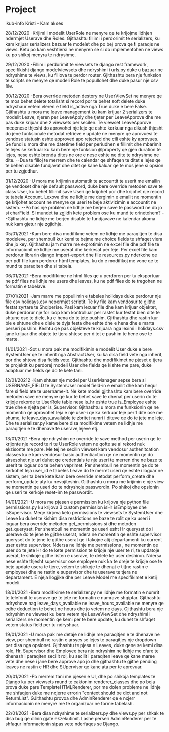 # Project
ikub-info
Kristi - Kam akses


28/12/2020
-Krijimi i modelit UserRole ne menyre qe te krijojme lidhjen ndermjet Userave dhe Roles. Gjithashtu fillimi i perdorimit te serializers, ku kam krijuar serializers bazuar te modelet dhe po bej prova qe ti paraqis ne views. Ketu po kam veshtiersi ne menyren se si do implementohen ne views ku po shikoj menyra te ndryshme. 

29/12/2020
-Fillim i perdorimit te viewsets te django rest framework, specifikisht django modelviewsets dhe ndryshimi i urls.py duke u bazuar ne ndryshime te views, ku fillova te perdor router. Gjithashtu bera nje funksion te scripts ne menyre qe modeli Role te popullohet dhe duke pasur nje csv file. 

30/12/2020
-Bera override metoden destory ne UserViewSet ne menyre qe te mos behet delete totalisht si record por te behet soft delete duke ndryshaur vetem vleren e field is_active nga True duke e bere False. Gjithashtu u mora me leave management ku kam krijuar 2 serializers te modelit Leave, njeren per LeaveApply dhe tjeter per LeaveApprove dhe me pas duke krijuar dhe 2 viewsets per secilen. Te viewset LeaveApprove meqenese thjesht do aprovohet nje leje qe eshte kerkuar nga dikush thjesht do jene funksionale metodat retrieve e update ne menyre qe aprovuesi te vendose statusin eshte approved apo rejected dhe cili eshte ky aprovues. Se fundi u mora dhe me datetime field per periudhen e fillimit dhe mbarimit te lejes se kerkuar ku kam bere nje funksion @property qe gjen duration te lejes, nese eshte brenda dites ne ore e nese eshte ne dite te ndryshme ne dite. 
--Dua te filloj te merrem dhe te calendar qe shfaqen te ditet e lejes qe te behen disable fundjavat dhe ditet qe kane kaluar qe te mos jene si opsion per tu zgjedhur.

31/12/2020
-U mora me krijimin automatik te accountit te userit me emailin qe vendoset dhe nje default password, duke bere override metoden save te class User, ku behet fillimit save Useri qe krijohet por dhe krijohet nje record te tabela Account. Lexova dhe ne lidhje me dergimin e emailit ne momentin qe krijohet account ne menyre qe useri te beje aktivizimin e accountit ne sistem. 
--Po has nje problem ne lidhje me berjen save te password ne db jo si charField. Si mundet ta zgjidh kete problem ose ku mund te orinetohem?
--Gjithashtu ne lidhje me berjen disable te fundjavave ne kalendar akoma nuk kam gjetur nje zgjidhje.

05/01/2021
-Kam bere disa modifikme vetem ne lidhje me paraqitjen te disa modeleve, per shembull kur kemi te bejme me choice fields te shfaqet vlera dhe jo key. Gjithashtu jam marre me exprotimin ne excel file dhe pdf file te informacionit ne lidhje me userat dhe kerkesat per leje. Per excel file kam perdorur librarin django import-export dhe file resources.py nderkohe qe per pdf file kam perdorur html templates, ku do e modifikoj me vone qe te mund te paraqiten dhe si tabela.

06/01/2021
-Bera modifikime ne html files qe u perdoren per tu eksportuar ne pdf files ne lidhje me users dhe leaves, ku ne pdf files do te tregohen ne formatin e tabelave.

07/01/2021
-Jam marre me popullimin e tabeles holidays duke perdorur nje file csv holidays.csv nepermjet scriptit. Te ky file kam vendosur te gjithe festat zyrtare te Shqiperise. Pasi kam lexuar file dhe kam krijuar objektet, duke perdorur nje for loop kam kontrolluar per rastet kur festat bien dite te shtune ose te diele, ku e hena do te jete pushim. Gjithashtu dhe rastin  kur bie e shtune dhe e diele te dyja festa dhe eshte dhe e hena dhe e marta perseri pushim. Keshtu qe pas objekteve te krijuara nga leximi i holidays.csv jane krijuar dhe objete te tjera shtese per ditet e pushim te hene ose te marte. 

11/01/2021
-Sot u mora pak me modifikimin e modelit User duke e bere SystemUser qe te inherit nga AbstractUser, ku ka disa field vete nga inherit, por dhe shtova disa fields vete. Gjithashtu dhe modifikimet ne pjeset e tjera te projektit ku perdorej modeli User dhe fields qe kishte me pare, duke adaptuar me fields qe do te kete tani.

12/01/20212
-Kam shtuar nje model per UserManager sepse bera si USERNAME_FIELD te SystemUser model field-in e emailit dhe kam hequr fare si field ate te username-it. Ne kete model gjithashtu kam bere override metoden save ne menyre qe kur te behet save te dhenat per userin do te krijoje rekorde te UserRole table nese is_hr eshte true is_Employee eshte true dhe e njejta per is_Supervisor. Gjithashtu u mora me funksionin qe ne momentin qe aprovohet leja e nje user-i qe ka kerkuar leje per 1 dite ose me shume, te leave_days_available te zbritet numri i diteve qe do te jete me leje. Dhe te serializer.py kame bere disa modifikime vetem ne lidhje me paraqitjen e te dhenave te userave,lejeve etj. 

13/01/2021
-Bera nje ndryshim ne override te save method per userin qe te krijonte nje record te ri te UserRole vetem ne qofte se ai rekord nuk ekzisonte me pare. Me tej ne secilin viewset kam vendosur authenitcation classes ku e kam vendosur basic authentiaction qe ne momentin qe do aksesohet nje url duhet qe credentials te nje useri te merren dhe ne baze te userit te loguar do te behen veprimet. Per shembull ne momentin qe do te kerkohet leja user_id e tabeles Leave do te merret useri qe eshte i loguar ne sistem, per ta bere kete kam bere override metodat perform_create dhe perform_update aty ku nevojiteshin. Gjithashtu u mora me krijimin e nje view ne momentin qe useri do te ndryshoje passwordin. 
Po shikoj dhe opsionin qe useri te kerkoje reset-im te passwordit.

14/01/2021
-U mora me pjesen e permission ku krijova nje python file permissions.py ku krijova 3 custom permission isHr isEmployee dhe isSupervisor. Meqe kirjova keto permissions te viewsets te SystemUser dhe Leave ku duhet te kishim disa restrictions ne baze te rolit qe ka useri i loguar bera override metoden get_permissions si dhe metoden get_queryset. Per shembull ne momentin qe useri esht Hr queryset do i userave do te jene te gjithe userat, ndera ne momentin qe eshte supervisor queryset do te jene te gjithe userat qe i takojne atij departamenti ku current user eshte supervisor. Ndersa ne lidhje me permissions , ne momentin qe user do te jete Hr do te kete permission te krijoje nje user te ri, te updatoje userat, te shikoje gjithe listen e userave, te delete ke user deshiron. Ndersa nese eshte thjesht supervisor ose employee nuk ka te dreje te krijoje ose te beje update usera te tjere, vetem te shikoje te dhenat e tij(ne rastin e employee) dhe ne rastin e supervisor dhe te userave te tjera ne departament.  E njeja llogjike dhe per Leave Model me specifikimet e ketij modeli. 

18/01/2021
-Bera modifikime te serializer.py ne lidhje me formatin e numrit te telefonit te userave qe te jete ne formatin e numrave shqiptar. Gjithashtu ndryshove nag leave_days_available ne leave_hours_available ne menyre qe edhe deduction te behet ne hours dhe jo vetem ne days. Gjithashtu bera nje ndryshim ne viewset ku bera vetem nje LeaveViewSet dhe ndryshimi i serializers ne momentin qe kemi per te bere update, ku duhet te shfaqet vetem status field per tu ndryshuar.

19/01/2021
-U mora pak me detaje ne lidhje me paraqitjen e te dhenave ne view, per shembull ne rastin e arsyes se lejes te paraqitjes nje dropdown per disa nga opsionet. Gjithashtu te pjesa e Leaves, duke qene se kemi disa role, Hr, Supervisor dhe Employee bera nje ndryshim ne lidhje me cfare te dhenash i paraqiten secilit rol, ku secilit i paraqiten leave qe kane maree vete dhe nese i jane bere approve apo jo dhe gjithashtu te gjithe pending leaves ne rastin e HR dhe SUpervisor qe kane ata per te aprovuar.

20/01/2021
-Po merrem tani me pjesen e UI, dhe po shikoja templates te Django ku per viewsets mund te caktonim renderer_classes dhe po beja prova duke pare TemplateHTMLRenderer, por me dolen probleme ne lidhje me shfaqjen duke me nxjerre errorin "context should be dict and not ReturnList". GJithashtu provoa dhe AdminRenderer qe e nxjerr informacionin ne menyre me te organizuar ne forme tabelash. 

22/01/2021
-Bera disa ndryshime te serializers.py dhe views.py per shkak te disa bug qe dilnin gjate ekzekutimit. Lashe perseri AdminRenderer per te shfaqur informacionin sipas vete nderfaqes se Django.



